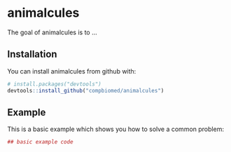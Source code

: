 # animalcules

The goal of animalcules is to ...

## Installation

You can install animalcules from github with:


``` r
# install.packages("devtools")
devtools::install_github("compbiomed/animalcules")
```

## Example

This is a basic example which shows you how to solve a common problem:

``` r
## basic example code
```
